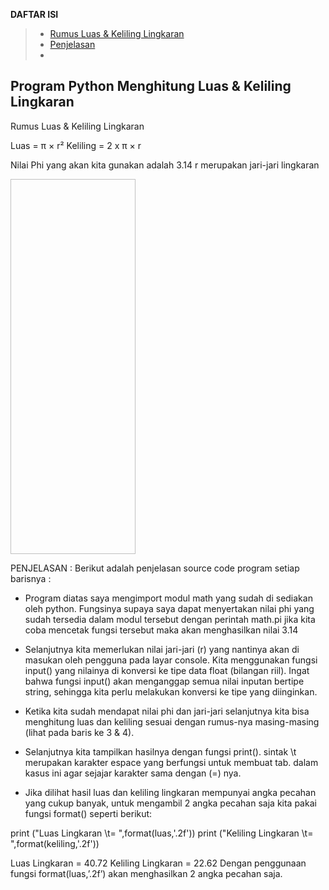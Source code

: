 **DAFTAR ISI**
> - [Rumus Luas & Keliling Lingkaran](Rumus_Luas_&_Keliling_Lingkaran)
> - [Penjelasan](PENJELASAN)
> - 



<h2>  Program Python Menghitung Luas & Keliling Lingkaran  </h2>

Rumus Luas & Keliling Lingkaran

Luas     = π × r²
Keliling = 2 x π × r

Nilai Phi yang akan kita gunakan adalah 3.14
r merupakan jari-jari lingkaran


<img scr="img/flowchart.PNG" width="200" height="600">


PENJELASAN :
Berikut adalah penjelasan source code program setiap barisnya :

*   Program diatas saya mengimport modul math yang sudah di sediakan oleh python. Fungsinya supaya saya dapat menyertakan nilai phi yang sudah tersedia dalam modul tersebut dengan perintah math.pi jika kita coba mencetak fungsi tersebut maka akan menghasilkan nilai 3.14

*   Selanjutnya kita memerlukan nilai jari-jari (r) yang nantinya akan di masukan oleh pengguna pada layar console. Kita menggunakan fungsi input() yang nilainya di konversi ke tipe data float (bilangan riil). Ingat bahwa fungsi input() akan menganggap semua nilai inputan bertipe string, sehingga kita perlu melakukan konversi ke tipe yang diinginkan.

*   Ketika kita sudah mendapat nilai phi dan jari-jari selanjutnya kita bisa menghitung luas dan keliling sesuai dengan rumus-nya masing-masing (lihat pada baris ke 3 & 4).

*   Selanjutnya kita tampilkan hasilnya dengan fungsi print(). sintak \t merupakan karakter espace yang berfungsi untuk membuat tab. dalam kasus ini agar sejajar karakter sama dengan (=) nya.

*   Jika dilihat hasil luas dan keliling lingkaran mempunyai angka pecahan yang cukup banyak, untuk mengambil 2 angka pecahan saja kita pakai fungsi format() seperti berikut:

print ("Luas Lingkaran \t= ",format(luas,'.2f'))
print ("Keliling Lingkaran \t= ",format(keliling,'.2f'))

Luas Lingkaran          =  40.72
Keliling Lingkaran      =  22.62
Dengan penggunaan fungsi format(luas,’.2f’) akan menghasilkan 2 angka pecahan saja.


